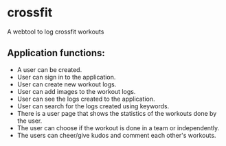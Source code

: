 # crossfit
A webtool to log crossfit workouts

## Application functions:
* A user can be created.
* User can sign in to the application.
* User can create new workout logs.
* User can add images to the workout logs.
* User can see the logs created to the application.
* User can search for the logs created using keywords.
* There is a user page that shows the statistics of the workouts done by the user.
* The user can choose if the workout is done in a team or independently.
* The users can cheer/give kudos and comment each other's workouts.

